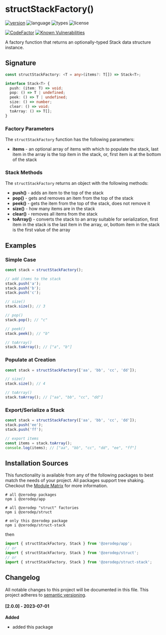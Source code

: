 # structStackFactory()

[![version](https://img.shields.io/npm/v/@zerodep/struct-stack?style=flat-square&color=blue)](https://www.npmjs.com/package/@zerodep/struct-stack)
![language](https://img.shields.io/badge/typescript-100%25-blue?style=flat-square)
![types](https://img.shields.io/badge/types-included-blue?style=flat-square)
![license](https://img.shields.io/github/license/cdepage/zerodep?color=blue&style=flat-square)

[![CodeFactor](https://www.codefactor.io/repository/github/cdepage/zerodep/badge)](https://www.codefactor.io/repository/github/cdepage/zerodep)
[![Known Vulnerabilities](https://snyk.io/test/github/cdepage/zerodep/badge.svg)](https://snyk.io/test/github/cdepage/zerodep)

A factory function that returns an optionally-typed Stack data structure instance.

## Signature

```typescript
const structStackFactory: <T = any>(items?: T[]) => Stack<T>;

interface Stack<T> {
  push: (item: T) => void;
  pop: () => T | undefined;
  peek: () => T | undefined;
  size: () => number;
  clear: () => void;
  toArray: () => T[];
}
```

### Factory Parameters

The `structStackFactory` function has the following parameters:

- **items** - an optional array of items with which to populate the stack, last item in the array is the top item in the stack, or, first item is at the bottom of the stack

### Stack Methods

The `structStackFactory` returns an object with the following methods:

- **push()** - adds an item to the top of the stack
- **pop()** - gets and removes an item from the top of the stack
- **peek()** - gets the item from the top of the stack, does not remove it
- **size()** - how many items are in the stack
- **clear()** - removes all items from the stack
- **toArray()** - converts the stack to an array suitable for serialization, first item in the stack is the last item in the array, or, bottom item in the stack is the first value of the array

## Examples

### Simple Case

```javascript
const stack = structStackFactory();

// add items to the stack
stack.push('a');
stack.push('b');
stack.push('c');

// size()
stack.size(); // 3

// pop()
stack.pop(); // "c"

// peek()
stack.peek(); // "b"

// toArray()
stack.toArray(); // ["a", "b"]
```

### Populate at Creation

```javascript
const stack = structStackFactory(['aa', 'bb', 'cc', 'dd']);

// size()
stack.size(); // 4

// toArray()
stack.toArray(); // ["aa", "bb", "cc", "dd"]
```

### Export/Serialize a Stack

```javascript
const stack = structStackFactory(['aa', 'bb', 'cc', 'dd']);
stack.push('ee');
stack.push('ff');

// export items
const items = stack.toArray();
console.log(items); // ["aa", "bb", "cc", "dd", "ee", "ff"]
```

## Installation Sources

This functionality is available from any of the following packages to best match the needs of your project. All packages support tree shaking. Checkout the [Module Matrix](/) for more information.

```shell
# all @zerodep packages
npm i @zerodep/app

# all @zerodep "struct" factories
npm i @zerodep/struct

# only this @zerodep package
npm i @zerodep/struct-stack
```

then

```javascript
import { structStackFactory, Stack } from '@zerodep/app';
// or
import { structStackFactory, Stack } from '@zerodep/struct';
// or
import { structStackFactory, Stack } from '@zerodep/struct-stack';
```

## Changelog

All notable changes to this project will be documented in this file. This project adheres to [semantic versioning](https://semver.org/spec/v2.0.0.html).

#### [2.0.0] - 2023-07-01

**Added**

- added this package
